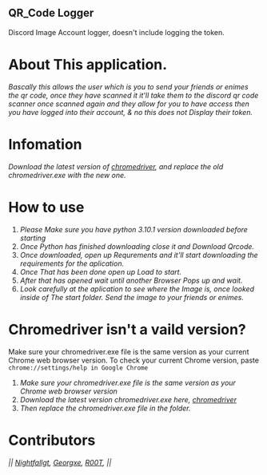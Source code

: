 ## QR_Code Logger ##
Discord Image Account logger, doesn't include logging the token.

# About This application.
_Bascally this allows the user which is you to send your friends or enimes the qr code,
once they have scanned it it'll take them to the discord qr code scanner once scanned again
and they allow for you to have access then you have logged into their account, & no this does not
Display their token._

# Infomation
_Download the latest version of [chromedriver](https://chromedriver.chromium.org/downloads), and replace the old chromedriver.exe with the new one._

# How to use
1. _Please Make sure you have python 3.10.1 version downloaded before starting_
2. _Once Python has finished downloading close it and Download Qrcode._
3. _Once downloaded, open up Requrements and it'll start downloading the requirements for the aplication._
4. _Once That has been done open up Load to start._
5. _After that has opened wait until another Browser Pops up and wait._
6. _Look carefully at the aplication to see where the Image is, once looked inside of The start folder. Send the image to your friends or enimes._


# Chromedriver isn't a vaild version?
Make sure your chromedriver.exe file is the same version as your current Chrome web browser version. 
To check your current Chrome version, paste `chrome://settings/help in Google Chrome`
1. _Make sure your chromedriver.exe file is the same version as your Chrome web browser version_
2. _Download the latest version chromedriver.exe here, [chromedriver](https://chromedriver.chromium.org/downloads)_ 
3. _Then replace the chromedriver.exe file in the folder._

# Contributors
_|| [Nightfallgt](https://github.com/NightfallGT),_
_[Georgxe](https://github.com/Georgxe),_
_[R00T](https://github.com/R00XT), ||_
